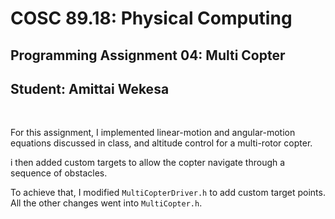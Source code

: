 # COSC 89.18: Physical Computing

## Programming Assignment 04: Multi Copter

## Student: Amittai Wekesa

&nbsp;

For this assignment, I implemented linear-motion and angular-motion equations discussed in class, and altitude control for a multi-rotor copter.

i then added custom targets to allow the copter navigate through a sequence of obstacles.

To achieve that, I modified `MultiCopterDriver.h` to add custom target points. All the other changes went into `MultiCopter.h`.

